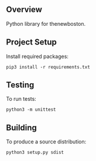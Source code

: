 ## Overview

Python library for thenewboston.

## Project Setup

Install required packages:
```
pip3 install -r requirements.txt
```

## Testing

To run tests:
```
python3 -m unittest
```

## Building

To produce a source distribution:
```
python3 setup.py sdist
```
